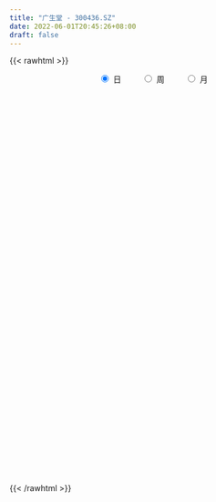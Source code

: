 ```yaml
---
title: "广生堂 - 300436.SZ"
date: 2022-06-01T20:45:26+08:00
draft: false
---
```

{{< rawhtml >}}
    <div style="text-align: center">
        <label style="padding: 1rem;"><input style="margin-right: .5rem" type="radio" name="period" value="D" checked onclick="period_change(this)">日</label>
        <label style="padding: 1rem;"><input style="margin-right: .5rem" type="radio" name="period" value="W" onclick="period_change(this)">周</label>
        <label style="padding: 1rem;"><input style="margin-right: .5rem" type="radio" name="period" value="M" onclick="period_change(this)">月</label>
    </div>
    <div id="chart" style="height: 700px;"></div> 
    <script type="text/javascript">
        const D_v = [5761.3,10868.0,7901.44,16829.0,9283.0,9169.3,7955.0,26933.82,17202.49,8312.3,8085.0,11939.3,12721.83,6573.51,14769.71,8892.0,8371.0,6576.0,5854.0,7763.43,11599.91,17800.91,13446.01,10648.0,12889.81,29758.0,20623.0,35983.43,32240.16,19082.79,12041.0,20845.0,11178.0,11166.0,11440.0,12761.16,9015.01,18814.0,22226.0,10131.0,13386.0,9803.0,13692.0,10928.0,16883.0,9282.0,7279.0,11367.0,10281.0,10512.0,10972.53,16532.66,11477.0,11592.0,16031.52,6412.0,9345.82,14463.0,7858.82,5888.0,8521.0,6879.0,3948.23,5882.0,6148.0,5339.65,5294.0,7306.0,7032.67,6356.0,5504.0,8752.0,15853.0,11487.0,12985.02,8020.0,6002.79,10751.58,7239.0,5723.0,6536.0,5411.0,5208.0,5466.0,6561.66,4585.0,4073.0,3561.0,4884.01,2834.0,6913.01,2886.0,7352.0,4190.0,3667.0,3514.81,4284.02,3385.0,9055.23,3500.0,4264.0,7492.0,3808.0,4662.0,3636.0,3566.0,3607.01,6674.0,3023.0,4678.0,3284.19,3894.19,3395.0,3199.0,3602.0,7322.01,6334.0,3937.0,6935.0,6063.89,3790.58,4361.0,3568.54,19716.24,15375.71,7722.0,7821.58,6750.0,6461.0,6409.0,4025.0,5776.0,3755.0,6323.0,6176.0,4945.02,3847.0,2835.0,3096.0,3939.0,6768.0,4631.0,3551.42,5458.0,3280.7,19259.7,15619.54,47276.99,168586.9,211617.64,152802.88,150687.53,146539.21,113022.72,102812.0,74300.72,55272.39,87987.68,105166.82,98626.77,138266.88,228901.7,250155.91,210044.66,179784.93,171269.11,136874.59,81093.92,79516.48,59842.64,80484.65,71215.19,76403.85,43287.0,47646.0,52299.64,52950.85,62125.36,80407.74,52975.0,64376.25,73013.25,103433.02,93442.0,64359.0,120549.25,112092.0,65245.49,58229.26,90398.62,124436.23,106964.27,94053.28,85710.25,54340.86,169334.28,261294.81,201168.23,321414.55,250211.97,261936.26,192731.0,274597.29,284511.08,252539.97,165879.71,142222.01,94185.0,94439.0,94478.36,128783.0,79637.0,73092.57,71324.23,57074.77,50961.45,43160.45,49513.0,69953.14,108110.0,58237.0,58423.14,49661.66,49661.0,87581.55,96056.0,103638.78,83507.0,93421.78,117084.78,105361.0,80714.24,76831.02,70168.0,120380.01,125808.26,91068.78,65013.07,65606.0,42333.0,34428.0,37979.0,28329.2,57706.0,26154.0,29398.55,24526.0,21921.0,43419.38,27730.58]
const D_histogram = [0.0,-0.0516923077,-0.0544610125,0.0139090451,0.054328651,0.0277616955,0.0179741677,0.108520501,0.0935870068,0.0775661753,0.0519542218,0.0681418401,0.0074164674,-0.0115580345,0.0138878877,0.0185850293,-0.0231965389,-0.0580435718,-0.0699925475,-0.0668035525,-0.0273378653,0.0456223343,0.0928897341,0.1181729516,0.1459511275,0.2130712165,0.2682988674,0.422970495,0.4528482208,0.3993564676,0.3318803205,0.2003457409,0.0784952197,0.0046610696,-0.0275593449,-0.0689594606,-0.1131476234,-0.0843950172,-0.1612109659,-0.176632897,-0.1325797463,-0.1145208868,-0.0560045068,-0.0446312702,-0.1111641706,-0.1474811547,-0.1804883982,-0.2220430292,-0.1928802404,-0.1849381319,-0.143704667,-0.0617408136,-0.0158398001,-0.0140576799,-0.0853003501,-0.1179742124,-0.1646973165,-0.2269741819,-0.2607563288,-0.2500625936,-0.2638133614,-0.2762471089,-0.2444542949,-0.2039195457,-0.1857308879,-0.1488933031,-0.1134458409,-0.0498368505,-0.0426352667,-0.0442656783,-0.0435873346,-0.0796887216,-0.1744212318,-0.283308249,-0.3200466161,-0.2929538542,-0.2674488284,-0.1843159831,-0.1289896086,-0.1000798643,-0.0953967127,-0.0714648518,-0.0665542396,-0.0411245009,0.0061377172,0.0518290249,0.0870024307,0.096310506,0.0650867017,0.0635535958,0.0122806607,0.0090727827,0.0776201163,0.1158961665,0.1252699984,0.1521276409,0.151813077,0.1379670377,0.0477662088,-0.006538812,-0.0431414933,-0.1087512479,-0.1333334689,-0.0872118806,-0.0717456475,-0.0882661959,-0.0976029861,-0.0213149726,0.0344910163,0.0393554997,0.0738492648,0.1185557858,0.1332263002,0.1362944215,0.1456587951,0.1830355447,0.2119808474,0.2387463876,0.2807055725,0.2808470602,0.2745521538,0.2281893779,0.2096772923,0.3010114529,0.3714818427,0.3975309498,0.3724062377,0.3303531196,0.2606340345,0.2340711066,0.1901060578,0.1192361813,0.0681314178,-0.0337934386,-0.1442823074,-0.1761605257,-0.166905323,-0.1555857867,-0.1412966134,-0.1006842588,-0.0435580012,-0.0383269517,-0.060066089,-0.050846218,-0.039181865,0.0679426231,0.1321263279,0.5760774015,1.315798445,1.9859750082,2.0062033823,1.9925007978,1.8681922762,1.3858080189,0.6972886109,0.2861287273,-0.1070609733,-0.3270946069,-0.4422717468,-0.6308235152,-0.6702482378,-0.3841414403,0.3586373872,0.1602475715,0.1918323229,0.02340505,-0.4351940393,-0.8311020207,-1.0706178876,-1.2373193628,-1.2134444027,-1.2472951634,-1.2903737543,-1.2785155293,-1.1724957071,-1.1405306336,-1.157248687,-1.0056843382,-0.7676986447,-0.5839126152,-0.4168743318,-0.226019835,0.0857824112,0.1530795794,0.2413002556,0.354053328,0.5188611811,0.5233171774,0.4532829955,0.5051239229,0.6224649979,0.6258715564,0.6436913014,0.3184229115,0.1511796225,0.5157934701,0.9184216783,1.0702352508,1.4775565791,1.419142718,1.2466939829,1.1353279522,1.2633324844,1.4877460607,1.3202809561,1.0246444082,0.4391112204,0.0142767817,-0.2320754432,-0.4079985276,-0.7389478385,-1.0095471331,-1.19966874,-1.4108870313,-1.5827496084,-1.6560631023,-1.6804118752,-1.7302290654,-1.5597107349,-1.2437107923,-1.012991407,-0.9527237773,-0.9288041008,-0.9587124257,-0.7467429077,-0.6701856958,-0.4346518782,-0.3367455465,-0.1431187787,0.1804517452,0.3964255949,0.4338173146,0.5299123672,0.5282827886,0.6123396461,0.773657182,0.7287587088,0.5412608138,0.2436235451,-0.0173784966,-0.1644771471,-0.277407869,-0.3145072636,-0.5011647019,-0.5511023138,-0.6014556076,-0.5670105678,-0.5399175134,-0.386157835,-0.2654853206]
const D_fast = [0.0,-0.0646153846,-0.0809993425,-0.0091520236,0.044849745,0.0252232134,0.0199292275,0.1376056861,0.1460689436,0.1494396559,0.1368162578,0.1700393361,0.1111680803,0.0893040698,0.1182219639,0.1275653629,0.0799846599,0.0306267341,0.0011796215,-0.0123322716,0.0202989492,0.1046647325,0.1751545657,0.2299810212,0.2942469789,0.414634872,0.5369372398,0.7973514911,0.9404412721,0.9867886359,1.0022825689,0.9208344245,0.8186077082,0.7459388256,0.7068285748,0.648188594,0.5757135253,0.5833673772,0.4662486871,0.4066685317,0.4175767458,0.4070053837,0.4515206369,0.4517360559,0.357412113,0.2842248401,0.2060954971,0.1090301087,0.0899728374,0.051680413,0.0569877111,0.1235163611,0.1654574246,0.1637251248,0.0711573671,0.0089899517,-0.0789074815,-0.1979278924,-0.2968991215,-0.3487210347,-0.4284251429,-0.5099206676,-0.5392414272,-0.5496865645,-0.5779306286,-0.5783163697,-0.5712303677,-0.5200805899,-0.5235378228,-0.536234654,-0.546453144,-0.6024767114,-0.7408145296,-0.920528609,-1.0372786301,-1.0834243318,-1.1247815131,-1.0877276635,-1.0646486912,-1.060758913,-1.0799249396,-1.0738592916,-1.0855872393,-1.0704386258,-1.0216419784,-0.9629934145,-0.906069401,-0.8726836993,-0.8876358281,-0.873280535,-0.921483305,-0.9224229874,-0.8344706247,-0.7672205329,-0.7265292013,-0.6616396486,-0.6240009433,-0.6033552232,-0.6816144998,-0.7375542236,-0.7849422782,-0.8777398449,-0.9356554331,-0.9113368149,-0.9138069936,-0.952394091,-0.9861316278,-0.9151723575,-0.8507436145,-0.8360402562,-0.7830841748,-0.7087387074,-0.660761618,-0.6236198913,-0.577840819,-0.4947051831,-0.4127646687,-0.3263125315,-0.2141769535,-0.1438237007,-0.0814805687,-0.0707960001,-0.0368887626,0.1296982612,0.2930391117,0.4184709562,0.4864478036,0.5269829654,0.5224223889,0.5543772376,0.5579387033,0.5168778721,0.482805963,0.372432747,0.2258733014,0.1499549517,0.1174838236,0.0899069132,0.0688719332,0.0843132231,0.1305499804,0.126199292,0.0894436324,0.0859519489,0.0878208357,0.2119309796,0.3091462664,0.8971166903,1.965787345,3.1324576604,3.6542368799,4.1386594949,4.4813990424,4.3454667898,3.8312695346,3.4916418328,3.0716868888,2.7698796035,2.5441345269,2.1978768797,1.9908900977,2.1809615352,3.0133997094,2.8550717866,2.9346146187,2.7720386083,2.2046410092,1.6009575226,1.0937871838,0.6177558679,0.3382697273,-0.0074048242,-0.3730768537,-0.680847511,-0.8679516156,-1.1211192005,-1.4271494257,-1.5270061614,-1.4809451291,-1.4431372533,-1.3803175529,-1.2459680149,-0.9127201659,-0.8071531028,-0.6586073628,-0.4573409583,-0.16281781,-0.0275325193,0.0157540477,0.1938759557,0.4668332802,0.6267077278,0.8054502982,0.5597876362,0.4303392527,0.923901468,1.5561350956,1.9755074809,2.7522179539,3.0485897723,3.1878145329,3.3602804903,3.8041181436,4.400468235,4.5630733695,4.5235979236,4.047842541,3.6265772977,3.322206212,3.0442834957,2.5285972251,2.0056111473,1.5155723553,0.9516323063,0.3840823271,-0.1032469425,-0.5476986842,-1.0300731407,-1.2494824939,-1.2444102494,-1.2669387159,-1.4448520305,-1.6531333792,-1.9227198105,-1.8974360195,-1.9884252314,-1.8615543835,-1.8478344384,-1.6899873653,-1.321303905,-1.0062236566,-0.8603776083,-0.6318044638,-0.5013633454,-0.2642215762,0.0905102551,0.2278014591,0.1756187676,-0.0611126149,-0.3264592807,-0.514677218,-0.6969599072,-0.8126861177,-1.1246347314,-1.3123479218,-1.5130651175,-1.6203727196,-1.7282590436,-1.6710388239,-1.6167376396]
const D_slow = [0.0,-0.0129230769,-0.02653833,-0.0230610688,-0.009478906,-0.0025384821,0.0019550598,0.0290851851,0.0524819368,0.0718734806,0.084862036,0.1018974961,0.1037516129,0.1008621043,0.1043340762,0.1089803335,0.1031811988,0.0886703059,0.071172169,0.0544712809,0.0476368145,0.0590423981,0.0822648316,0.1118080695,0.1482958514,0.2015636555,0.2686383724,0.3743809961,0.4875930513,0.5874321682,0.6704022484,0.7204886836,0.7401124885,0.7412777559,0.7343879197,0.7171480546,0.6888611487,0.6677623944,0.6274596529,0.5833014287,0.5501564921,0.5215262704,0.5075251437,0.4963673262,0.4685762835,0.4317059948,0.3865838953,0.331073138,0.2828530779,0.2366185449,0.2006923781,0.1852571747,0.1812972247,0.1777828047,0.1564577172,0.1269641641,0.085789835,0.0290462895,-0.0361427927,-0.0986584411,-0.1646117814,-0.2336735587,-0.2947871324,-0.3457670188,-0.3921997408,-0.4294230666,-0.4577845268,-0.4702437394,-0.4809025561,-0.4919689757,-0.5028658093,-0.5227879898,-0.5663932977,-0.63722036,-0.717232014,-0.7904704776,-0.8573326847,-0.9034116804,-0.9356590826,-0.9606790487,-0.9845282269,-1.0023944398,-1.0190329997,-1.0293141249,-1.0277796956,-1.0148224394,-0.9930718317,-0.9689942052,-0.9527225298,-0.9368341309,-0.9337639657,-0.93149577,-0.9120907409,-0.8831166993,-0.8517991997,-0.8137672895,-0.7758140203,-0.7413222608,-0.7293807086,-0.7310154116,-0.741800785,-0.7689885969,-0.8023219642,-0.8241249343,-0.8420613462,-0.8641278951,-0.8885286417,-0.8938573848,-0.8852346308,-0.8753957559,-0.8569334397,-0.8272944932,-0.7939879182,-0.7599143128,-0.723499614,-0.6777407278,-0.624745516,-0.5650589191,-0.494882526,-0.4246707609,-0.3560327225,-0.298985378,-0.2465660549,-0.1713131917,-0.078442731,0.0209400064,0.1140415659,0.1966298458,0.2617883544,0.320306131,0.3678326455,0.3976416908,0.4146745453,0.4062261856,0.3701556088,0.3261154773,0.2843891466,0.2454926999,0.2101685466,0.1849974819,0.1741079816,0.1645262437,0.1495097214,0.1367981669,0.1270027007,0.1439883565,0.1770199384,0.3210392888,0.6499889001,1.1464826521,1.6480334977,2.1461586971,2.6132067662,2.9596587709,3.1339809236,3.2055131055,3.1787478621,3.0969742104,2.9864062737,2.8287003949,2.6611383355,2.5651029754,2.6547623222,2.6948242151,2.7427822958,2.7486335583,2.6398350485,2.4320595433,2.1644050714,1.8550752307,1.55171413,1.2398903392,0.9172969006,0.5976680183,0.3045440915,0.0194114331,-0.2699007387,-0.5213218232,-0.7132464844,-0.8592246382,-0.9634432211,-1.0199481799,-0.9985025771,-0.9602326822,-0.8999076183,-0.8113942863,-0.6816789911,-0.5508496967,-0.4375289478,-0.3112479671,-0.1556317177,0.0008361714,0.1617589968,0.2413647247,0.2791596303,0.4081079978,0.6377134174,0.9052722301,1.2746613748,1.6294470543,1.9411205501,2.2249525381,2.5407856592,2.9127221744,3.2427924134,3.4989535154,3.6087313205,3.612300516,3.5542816552,3.4522820233,3.2675450636,3.0151582804,2.7152410954,2.3625193375,1.9668319355,1.5528161599,1.1327131911,0.7001559247,0.310228241,-0.0006994571,-0.2539473088,-0.4921282532,-0.7243292784,-0.9640073848,-1.1506931117,-1.3182395357,-1.4269025052,-1.5110888919,-1.5468685865,-1.5017556502,-1.4026492515,-1.2941949229,-1.1617168311,-1.0296461339,-0.8765612224,-0.6831469269,-0.5009572497,-0.3656420462,-0.30473616,-0.3090807841,-0.3502000709,-0.4195520381,-0.498178854,-0.6234700295,-0.761245608,-0.9116095099,-1.0533621518,-1.1883415302,-1.2848809889,-1.3512523191]
const D_data = [['2021-05-21', 34.14, 34.0, 33.85, 34.28],['2021-05-24', 33.64, 33.19, 32.79, 33.95],['2021-05-25', 33.19, 33.61, 32.97, 33.68],['2021-05-26', 33.62, 34.66, 33.27, 34.93],['2021-05-27', 34.46, 34.63, 34.32, 34.86],['2021-05-28', 34.59, 33.86, 33.78, 34.74],['2021-05-31', 33.67, 33.99, 33.53, 34.27],['2021-06-01', 34.3, 35.52, 34.2, 36.71],['2021-06-02', 35.14, 34.49, 34.27, 35.3],['2021-06-03', 34.8, 34.47, 34.33, 34.98],['2021-06-04', 34.3, 34.3, 34.17, 34.88],['2021-06-07', 34.17, 34.86, 33.25, 34.88],['2021-06-08', 34.6, 33.82, 33.72, 34.85],['2021-06-09', 33.9, 34.14, 33.56, 34.3],['2021-06-10', 34.18, 34.73, 33.8, 35.12],['2021-06-11', 34.5, 34.58, 34.42, 34.99],['2021-06-15', 34.33, 33.91, 33.91, 34.5],['2021-06-16', 33.8, 33.77, 33.74, 34.3],['2021-06-17', 33.82, 33.89, 33.72, 34.19],['2021-06-18', 33.8, 34.01, 33.76, 34.2],['2021-06-21', 33.98, 34.55, 33.82, 34.76],['2021-06-22', 34.89, 35.29, 34.21, 35.5],['2021-06-23', 35.44, 35.36, 34.88, 35.53],['2021-06-24', 35.36, 35.38, 34.98, 35.61],['2021-06-25', 35.6, 35.68, 35.24, 35.77],['2021-06-28', 36.71, 36.6, 36.16, 37.31],['2021-06-29', 36.25, 37.01, 36.25, 37.53],['2021-06-30', 36.9, 39.15, 36.7, 40.0],['2021-07-01', 38.99, 38.5, 38.5, 39.75],['2021-07-02', 38.55, 37.81, 37.6, 38.74],['2021-07-05', 37.9, 37.69, 37.36, 37.98],['2021-07-06', 37.58, 36.66, 36.12, 37.75],['2021-07-07', 36.43, 36.31, 36.2, 36.89],['2021-07-08', 36.38, 36.52, 36.15, 36.79],['2021-07-09', 36.45, 36.85, 36.27, 37.14],['2021-07-12', 36.67, 36.6, 36.39, 36.98],['2021-07-13', 36.48, 36.36, 36.24, 36.84],['2021-07-14', 36.3, 37.25, 36.2, 37.77],['2021-07-15', 36.63, 35.79, 35.78, 36.96],['2021-07-16', 36.18, 36.26, 36.04, 36.52],['2021-07-19', 36.0, 37.04, 35.8, 37.22],['2021-07-20', 37.04, 36.86, 36.83, 37.49],['2021-07-21', 37.05, 37.58, 36.79, 38.15],['2021-07-22', 37.49, 37.21, 37.05, 37.76],['2021-07-23', 37.21, 36.09, 36.0, 37.25],['2021-07-26', 36.2, 36.15, 35.9, 36.63],['2021-07-27', 36.18, 35.93, 35.9, 36.53],['2021-07-28', 35.8, 35.51, 35.2, 35.96],['2021-07-29', 35.8, 36.24, 35.55, 36.36],['2021-07-30', 36.2, 35.96, 35.62, 36.25],['2021-08-02', 35.83, 36.41, 35.53, 36.72],['2021-08-03', 36.4, 37.2, 36.11, 37.33],['2021-08-04', 37.09, 37.09, 36.71, 37.2],['2021-08-05', 37.09, 36.68, 36.56, 37.42],['2021-08-06', 36.45, 35.56, 35.26, 36.59],['2021-08-09', 35.23, 35.7, 35.1, 35.7],['2021-08-10', 35.66, 35.21, 35.05, 35.81],['2021-08-11', 35.23, 34.57, 34.18, 35.35],['2021-08-12', 34.5, 34.47, 34.21, 35.13],['2021-08-13', 34.5, 34.75, 34.37, 35.34],['2021-08-16', 34.81, 34.21, 34.01, 34.81],['2021-08-17', 34.26, 33.91, 33.9, 34.4],['2021-08-18', 33.66, 34.27, 33.61, 34.3],['2021-08-19', 34.27, 34.35, 34.08, 34.7],['2021-08-20', 34.18, 34.02, 33.57, 34.44],['2021-08-23', 34.03, 34.21, 33.78, 34.3],['2021-08-24', 34.11, 34.22, 34.0, 34.45],['2021-08-25', 34.35, 34.71, 34.02, 34.92],['2021-08-26', 34.54, 34.09, 34.08, 35.0],['2021-08-27', 34.08, 33.89, 33.78, 34.21],['2021-08-30', 33.9, 33.81, 33.74, 34.12],['2021-08-31', 33.74, 33.13, 33.03, 33.85],['2021-09-01', 33.14, 31.86, 31.83, 33.3],['2021-09-02', 32.07, 30.86, 30.86, 32.07],['2021-09-03', 30.9, 31.03, 30.58, 31.28],['2021-09-06', 31.06, 31.45, 30.6, 31.56],['2021-09-07', 31.44, 31.23, 31.19, 31.63],['2021-09-08', 31.09, 31.94, 31.04, 32.04],['2021-09-09', 31.95, 31.71, 31.46, 31.96],['2021-09-10', 31.55, 31.38, 31.38, 31.71],['2021-09-13', 31.35, 30.95, 30.72, 31.4],['2021-09-14', 30.88, 31.06, 30.87, 31.42],['2021-09-15', 31.0, 30.7, 30.67, 31.1],['2021-09-16', 30.71, 30.85, 30.68, 31.27],['2021-09-17', 30.95, 31.16, 30.31, 31.2],['2021-09-22', 30.9, 31.27, 30.68, 31.66],['2021-09-23', 31.37, 31.27, 31.14, 31.65],['2021-09-24', 31.25, 31.0, 31.0, 31.28],['2021-09-27', 31.0, 30.36, 30.3, 31.24],['2021-09-28', 30.26, 30.56, 30.22, 30.8],['2021-09-29', 30.55, 29.69, 29.68, 30.55],['2021-09-30', 29.69, 30.02, 29.69, 30.1],['2021-10-08', 30.04, 31.0, 29.67, 31.3],['2021-10-11', 30.99, 30.86, 30.7, 31.38],['2021-10-12', 30.9, 30.6, 30.2, 31.2],['2021-10-13', 30.8, 30.91, 30.61, 30.97],['2021-10-14', 30.99, 30.65, 30.65, 31.2],['2021-10-15', 30.79, 30.45, 30.45, 30.96],['2021-10-18', 30.36, 29.18, 29.03, 30.4],['2021-10-19', 29.16, 29.15, 29.12, 29.3],['2021-10-20', 29.2, 29.0, 29.0, 29.45],['2021-10-21', 29.01, 28.19, 28.19, 29.15],['2021-10-22', 28.2, 28.25, 28.19, 28.4],['2021-10-25', 28.39, 28.99, 28.39, 29.2],['2021-10-26', 28.9, 28.59, 28.53, 29.11],['2021-10-27', 28.59, 28.0, 27.9, 28.83],['2021-10-28', 27.87, 27.82, 27.68, 28.27],['2021-10-29', 27.94, 28.9, 27.8, 29.51],['2021-11-01', 28.99, 28.88, 28.68, 29.29],['2021-11-02', 28.76, 28.31, 28.14, 29.1],['2021-11-03', 28.21, 28.71, 28.18, 28.96],['2021-11-04', 28.71, 29.01, 28.71, 29.2],['2021-11-05', 29.0, 28.78, 28.78, 29.09],['2021-11-08', 28.77, 28.68, 28.56, 28.95],['2021-11-09', 28.5, 28.8, 28.5, 29.07],['2021-11-10', 28.98, 29.31, 28.81, 29.31],['2021-11-11', 29.31, 29.45, 29.22, 29.8],['2021-11-12', 29.45, 29.67, 29.25, 29.79],['2021-11-15', 29.51, 30.18, 29.25, 30.38],['2021-11-16', 30.18, 29.93, 29.93, 30.48],['2021-11-17', 29.93, 30.0, 29.79, 30.36],['2021-11-18', 29.99, 29.51, 29.5, 30.18],['2021-11-19', 29.8, 29.82, 29.61, 30.15],['2021-11-22', 30.03, 31.57, 29.8, 32.09],['2021-11-23', 31.66, 32.0, 31.36, 32.19],['2021-11-24', 32.1, 32.01, 31.85, 32.3],['2021-11-25', 32.3, 31.69, 31.53, 32.3],['2021-11-26', 31.8, 31.6, 31.3, 31.85],['2021-11-29', 31.58, 31.22, 31.12, 31.9],['2021-11-30', 31.33, 31.74, 31.1, 31.77],['2021-12-01', 31.73, 31.55, 31.42, 31.76],['2021-12-02', 31.58, 31.08, 31.0, 31.7],['2021-12-03', 30.9, 31.13, 30.9, 31.42],['2021-12-06', 31.0, 30.15, 30.01, 31.31],['2021-12-07', 29.81, 29.45, 29.35, 30.47],['2021-12-08', 29.59, 29.97, 29.22, 30.11],['2021-12-09', 29.98, 30.33, 29.76, 30.47],['2021-12-10', 30.44, 30.32, 30.15, 30.44],['2021-12-13', 30.36, 30.34, 30.17, 30.7],['2021-12-14', 30.26, 30.75, 30.01, 30.79],['2021-12-15', 30.76, 31.19, 30.56, 31.63],['2021-12-16', 31.16, 30.7, 30.65, 31.36],['2021-12-17', 30.6, 30.3, 30.2, 30.7],['2021-12-20', 30.08, 30.63, 30.08, 31.2],['2021-12-21', 30.64, 30.7, 30.43, 30.97],['2021-12-22', 30.7, 32.25, 30.6, 33.65],['2021-12-23', 32.18, 32.28, 31.5, 32.5],['2021-12-24', 32.0, 38.74, 31.98, 38.74],['2021-12-27', 42.19, 46.49, 41.03, 46.49],['2021-12-28', 47.01, 50.9, 45.0, 55.0],['2021-12-29', 48.82, 46.43, 46.02, 51.77],['2021-12-30', 46.0, 47.9, 45.7, 49.49],['2021-12-31', 45.5, 48.03, 43.31, 49.89],['2022-01-04', 48.5, 43.6, 43.44, 48.5],['2022-01-05', 43.0, 39.11, 38.9, 43.78],['2022-01-06', 38.54, 40.45, 38.04, 41.0],['2022-01-07', 39.73, 39.02, 38.72, 40.2],['2022-01-10', 38.41, 39.8, 38.41, 40.4],['2022-01-11', 39.23, 40.33, 39.06, 41.48],['2022-01-12', 40.3, 38.57, 36.85, 40.3],['2022-01-13', 38.05, 39.69, 36.31, 41.51],['2022-01-14', 38.51, 44.39, 38.13, 46.9],['2022-01-17', 44.44, 53.27, 43.01, 53.27],['2022-01-18', 51.59, 43.54, 43.5, 51.6],['2022-01-19', 42.23, 46.5, 41.79, 49.71],['2022-01-20', 46.5, 44.1, 43.88, 49.84],['2022-01-21', 41.95, 38.98, 38.6, 42.27],['2022-01-24', 37.5, 37.3, 37.08, 39.3],['2022-01-25', 37.5, 37.1, 36.86, 38.55],['2022-01-26', 37.68, 36.27, 35.34, 37.99],['2022-01-27', 36.65, 37.53, 35.76, 38.6],['2022-01-28', 36.82, 35.99, 35.7, 37.88],['2022-02-07', 34.96, 34.8, 32.0, 34.96],['2022-02-08', 34.35, 34.48, 33.81, 35.24],['2022-02-09', 34.48, 35.06, 33.81, 35.33],['2022-02-10', 34.91, 33.6, 33.47, 35.68],['2022-02-11', 33.65, 32.09, 31.83, 33.99],['2022-02-14', 33.23, 33.64, 32.7, 34.57],['2022-02-15', 34.23, 34.98, 32.89, 36.33],['2022-02-16', 34.5, 34.79, 34.21, 35.61],['2022-02-17', 34.59, 35.0, 34.51, 36.44],['2022-02-18', 34.71, 35.87, 34.62, 36.7],['2022-02-21', 36.12, 38.55, 35.33, 39.09],['2022-02-22', 37.51, 36.47, 35.5, 37.97],['2022-02-23', 36.0, 37.18, 35.91, 38.0],['2022-02-24', 36.91, 38.15, 36.38, 40.0],['2022-02-25', 38.25, 39.8, 37.11, 40.58],['2022-02-28', 39.1, 38.58, 37.57, 40.0],['2022-03-01', 38.58, 37.79, 37.39, 39.34],['2022-03-02', 37.79, 39.6, 37.45, 40.0],['2022-03-03', 39.3, 41.3, 38.9, 44.11],['2022-03-04', 40.47, 40.69, 40.41, 44.0],['2022-03-07', 40.5, 41.45, 40.11, 42.8],['2022-03-08', 40.7, 36.73, 36.72, 40.9],['2022-03-09', 36.76, 37.6, 35.96, 37.79],['2022-03-10', 38.5, 45.12, 37.7, 45.12],['2022-03-11', 48.6, 48.33, 46.3, 52.0],['2022-03-14', 47.93, 47.6, 45.21, 50.54],['2022-03-15', 47.0, 53.5, 46.31, 57.12],['2022-03-16', 51.94, 49.98, 44.88, 52.89],['2022-03-17', 48.7, 49.25, 47.1, 56.04],['2022-03-18', 47.6, 50.5, 47.0, 52.5],['2022-03-21', 50.49, 54.85, 49.64, 59.18],['2022-03-22', 53.0, 58.51, 49.5, 61.16],['2022-03-23', 56.83, 55.32, 54.3, 65.2],['2022-03-24', 53.0, 53.88, 51.65, 56.9],['2022-03-25', 52.8, 48.95, 48.89, 53.36],['2022-03-28', 49.2, 48.92, 48.12, 50.18],['2022-03-29', 48.22, 49.76, 47.94, 51.15],['2022-03-30', 48.7, 49.74, 47.32, 50.98],['2022-03-31', 50.29, 46.44, 46.2, 51.38],['2022-04-01', 44.8, 45.31, 44.1, 46.37],['2022-04-06', 46.22, 44.59, 43.88, 46.8],['2022-04-07', 44.1, 42.55, 42.31, 44.98],['2022-04-08', 42.55, 41.11, 40.7, 42.75],['2022-04-11', 41.1, 40.63, 40.3, 41.95],['2022-04-12', 41.0, 39.83, 39.12, 41.26],['2022-04-13', 39.83, 38.07, 38.0, 39.9],['2022-04-14', 39.04, 39.91, 38.08, 40.5],['2022-04-15', 39.5, 41.95, 39.37, 43.55],['2022-04-18', 41.2, 41.44, 40.16, 42.48],['2022-04-19', 41.3, 39.25, 38.95, 42.26],['2022-04-20', 39.0, 38.18, 37.59, 39.75],['2022-04-21', 37.31, 36.61, 36.17, 38.27],['2022-04-22', 36.82, 39.3, 36.7, 39.75],['2022-04-25', 39.0, 37.64, 37.31, 41.39],['2022-04-26', 36.51, 39.84, 33.17, 40.9],['2022-04-27', 38.5, 38.5, 36.3, 39.4],['2022-04-28', 38.31, 40.08, 37.6, 41.38],['2022-04-29', 39.49, 42.91, 39.33, 45.43],['2022-05-05', 41.8, 43.05, 41.11, 44.6],['2022-05-06', 41.8, 41.64, 41.05, 43.78],['2022-05-09', 43.0, 42.95, 41.75, 43.6],['2022-05-10', 42.15, 42.25, 41.6, 43.48],['2022-05-11', 42.9, 43.87, 42.45, 45.49],['2022-05-12', 43.1, 45.95, 42.59, 46.33],['2022-05-13', 45.83, 44.2, 43.99, 46.2],['2022-05-16', 44.0, 42.23, 41.67, 44.5],['2022-05-17', 42.15, 39.8, 38.5, 42.15],['2022-05-18', 39.71, 38.79, 38.55, 40.58],['2022-05-19', 38.0, 38.99, 37.81, 39.21],['2022-05-20', 39.0, 38.48, 38.25, 39.74],['2022-05-23', 38.52, 38.72, 38.18, 39.19],['2022-05-24', 38.62, 35.83, 35.81, 38.79],['2022-05-25', 35.46, 36.38, 35.46, 36.52],['2022-05-26', 36.59, 35.52, 35.2, 36.6],['2022-05-27', 35.58, 35.93, 35.24, 35.99],['2022-05-30', 35.89, 35.4, 34.95, 35.93],['2022-05-31', 35.68, 36.93, 35.05, 37.86],['2022-06-01', 36.6, 36.81, 36.47, 37.24]]
const W_v = [56180.0,43645.93,39219.12,105186.52,52383.46,22746.14,49113.09,34002.73,35819.62,48823.85,201381.06,180485.44,96568.65,128472.17,69310.17,65145.68,57867.45,51433.54,21595.4,39081.14,30170.43,35562.1,40379.01,46775.62,30331.72,32749.66,41362.34,35025.12,27184.21,8344.28,5634.08,28527.99,112026.93,52388.24,67787.74,213092.09,358049.97,249404.92,120479.68,98734.22,55494.04,112114.87,74452.99,61219.23,240480.05,131395.56,66489.61,49547.93,38943.73,40721.0,56008.54,44629.23,117601.24,109115.57,56569.22,37217.09,28107.08,31112.0,20354.57,11796.0,35666.4,30680.27,47971.54,47767.59,86321.28,53877.77,52538.5,48351.2,48696.82,22095.15,61106.45,19929.65,18926.21,19843.44,12092.72,23205.5,20614.89,23934.1,27598.22,97048.51,70591.8,84594.24,108891.48,80205.59,57135.41,59249.04,78780.77,65152.13,62917.17,146600.62,29690.11,49788.32,28567.94,24518.79,20994.77,14684.71,17875.18,21957.47,153438.31,172603.67,338980.19,387576.57,279173.85,213887.83,180539.79,255425.72,223452.87,241314.94,277481.34,177012.23,118660.57,248896.76,36444.73,147511.74,203989.56,106106.58,98415.96,152160.45,75965.45,84646.59,66842.05,51867.2,97971.82,74653.29,50234.06,63174.47,75547.27,72960.39,112889.88,248137.33,292355.11,151298.24,188264.18,136908.66,121868.9,58211.84,49812.22,51577.96,42755.47,65355.7,84985.89,55811.67,24078.23,50207.54,80194.42,65246.98,74823.0,69524.34,118807.38,50382.35,55345.59,119918.3,131053.67,82966.35,75344.01,201040.13,98264.6,48018.71,110972.66,127785.12,112442.33,64440.11,45155.78,22990.43,11084.0,46540.0,68479.25,58937.83,36927.62,109380.46,50700.8,71367.83,115370.33,322681.44,222883.59,193654.06,139337.63,141185.45,115583.22,85682.84,120412.61,71555.04,33742.83,33518.18,101173.1,84109.81,136433.24,79913.1,102522.48,139147.31,55236.72,55869.09,65931.58,78866.23,23473.0,49226.84,36225.3,54050.74,68488.61,54896.35,28564.43,66384.64,137687.38,66670.0,72947.17,64692.0,48721.0,66605.71,43967.64,31378.23,31328.32,54581.02,37736.37,29182.66,12219.0,17517.02,7352.0,19040.83,28119.23,22145.01,18274.38,24394.01,24719.01,57385.53,26426.0,24126.02,21985.42,90894.93,830234.16,345407.83,658949.8500000001,948129.2,372152.8799999999,272587.34,332897.6,493875.27,445273.87,664733.48,1227462.01,1119750.0600000001,491522.36,201491.57,321698.04,303564.35,493708.3400000001,186075.24,484256.0700000001,245359.07,166113.75,93070.96]
const W_histogram = [0.0,-0.2098707692,-0.3324735341,-0.3404163825,-0.2886510169,-0.2301332718,-0.0948831519,-0.0131752919,-0.0093446442,-0.0233432699,0.1875785864,0.5051004457,0.4741525559,0.5433228836,0.4363424862,0.3246868917,0.0625814113,-0.3005772291,-0.484123774,-0.767595514,-0.9107476716,-1.0689381595,-1.1075394088,-0.9572403531,-0.8411540702,-0.7920210476,-0.6387088457,-0.780919373,-0.8765334081,-0.8532494568,-0.7750762408,-0.5872413951,-0.2323310209,-0.0483508741,-0.096786921,0.5583402519,0.8734733968,0.9531779527,0.7943857686,0.7349313188,0.7148222774,0.6667940863,0.6501279193,0.5855022094,0.7289950518,0.6210537552,0.2659493994,-0.0473735102,-0.1941694725,-0.3401326436,-0.3163264628,-0.3736248836,-0.09116781,-0.2038619248,-0.1736745588,-0.2197680535,-0.2143910484,-0.2339824597,-0.2198000351,-0.2070275044,-0.1040771081,0.0547026466,0.190887385,0.2983159618,0.4822411366,0.5387225377,0.5034778247,0.4765350359,0.3077031946,0.1984860308,0.091702018,0.025655206,0.0096053209,-0.0700144857,-0.1143077018,-0.1089875524,-0.1306752672,-0.155092714,-0.2223454481,-0.0711834715,0.0202144103,0.1433445047,0.2636279252,0.354799136,0.4278789631,0.441417262,0.5607864021,0.5353742425,0.5456868645,0.5134272651,0.370127626,0.1932547747,0.0079994448,-0.1396315171,-0.2262668212,-0.3289643823,-0.3551858464,-0.2904461567,-0.1733400839,0.2427076545,0.7835580194,1.0744656056,1.116348453,1.185031398,0.955971409,1.0370495431,1.0550989301,0.993277912,1.1612557407,1.0725268734,0.8180860873,0.4699775504,0.3247587852,0.3920755415,0.1823026281,-0.0010251223,-0.2392133099,-0.3628238989,-0.5687713378,-0.8206152356,-1.0453104184,-1.1379960371,-1.0887958543,-1.0464884646,-1.0032285952,-0.8636264274,-0.7379116472,-0.6181514195,-0.6295224413,-0.3279362841,-0.0622368986,0.1505902106,0.1917808762,0.3027625657,0.1184899879,-0.1055208104,-0.3590478285,-0.607393744,-0.7347045529,-0.7350466837,-0.6228433966,-0.6755810605,-0.6704046826,-0.5919343801,-0.4945399825,-0.3777755678,-0.1749964552,-0.0772313169,0.0805903234,0.1361328753,0.1836973967,0.3433265569,0.4261989726,0.4428825126,0.5157517056,0.6730865656,0.6272448332,0.5003399717,0.6019162757,0.571969273,0.3692311649,0.1873162849,0.0307532309,-0.1407113634,-0.1628734542,-0.1173642287,-0.0296435752,-0.1069822694,-0.1615871706,-0.060866048,-0.0593838159,0.0363083252,0.2114773834,0.7490755847,0.8527915754,0.8124714014,0.6304417056,0.2923917769,-0.1206503056,-0.2786091382,-0.3475433417,-0.4832700169,-0.4956529797,-0.3632154706,-0.2431248959,0.0153716838,0.0087989949,0.1599660756,0.2268519661,0.1041479881,0.0232464709,-0.0208842996,-0.1429914862,-0.2727842744,-0.4357064576,-0.4739281665,-0.4870657549,-0.4807677571,-0.4245080499,-0.3491258245,-0.3191589218,-0.1755493834,0.061517146,0.1473964965,0.1572893038,0.1454815454,0.1229123996,0.0772704253,-0.0067818805,-0.1053820066,-0.169400858,-0.3822249858,-0.4714349166,-0.5137909045,-0.5195592844,-0.5532391762,-0.4763043422,-0.4306268238,-0.511252936,-0.4837715722,-0.4380081432,-0.3177307148,-0.2035553954,0.0052967173,0.1189402212,0.1449823387,0.1648379439,0.7192968363,1.632374652,1.5507790535,1.7641822716,1.4593227394,0.9967200508,0.3991516045,0.2375246722,0.366641469,0.4763809387,0.9979058129,1.3988335552,1.4625661228,1.1748979194,0.6436428415,0.3077355321,-0.1115478026,-0.1613572739,-0.2880390243,-0.2111838117,-0.5387133769,-0.8990040144,-1.039998028]
const W_fast = [0.0,-0.2623384615,-0.4680596099,-0.561106554,-0.5815039426,-0.5805195155,-0.4689901835,-0.3905761465,-0.3890816599,-0.4089161031,-0.1510996001,0.2926973706,0.3802876198,0.5852886683,0.5873938925,0.5569100209,0.3104498933,-0.1278530544,-0.4324305427,-0.9078011613,-1.2786402367,-1.7040652646,-2.019551366,-2.1085623986,-2.2027646333,-2.3516368726,-2.358001882,-2.6954422526,-3.0101896398,-3.2002180526,-3.3158138969,-3.2747893999,-2.977961781,-2.8060693527,-2.8787021299,-2.083989894,-1.5504883999,-1.2324893558,-1.1926850978,-1.0684067179,-0.9098101899,-0.7911398595,-0.6452740467,-0.5635242042,-0.2377825988,-0.1904604567,-0.4790774627,-0.8042437498,-0.9995820802,-1.2305784122,-1.2858538471,-1.4365584887,-1.1768933676,-1.3405529637,-1.3537842374,-1.4548197455,-1.5030405025,-1.5811275287,-1.6218951129,-1.6608794583,-1.583948339,-1.4114929226,-1.227586338,-1.0455787708,-0.7410933118,-0.5499312763,-0.4593065331,-0.367115563,-0.4590216056,-0.5186172618,-0.60247577,-0.6621087805,-0.6757573354,-0.7728807634,-0.8457509049,-0.8676776437,-0.9220341752,-0.9852248005,-1.1080638966,-0.974697788,-0.8782463035,-0.7192800829,-0.5330896812,-0.3532186864,-0.1731691185,-0.0492765041,0.2102892365,0.3187206375,0.4654549757,0.5615521925,0.5107844599,0.3822253024,0.1989698336,0.0164309924,-0.126771017,-0.3117096737,-0.4267275993,-0.4345994488,-0.3608283969,0.115896255,0.8526361248,1.4121601124,1.733130073,2.0980708675,2.1080037308,2.4483442507,2.7301683703,2.9166668301,3.374958594,3.554361445,3.5044421807,3.2738280315,3.2097989626,3.3751346042,3.2109373479,3.0273533169,2.7293618018,2.5150452381,2.1669049647,1.709907258,1.2238844706,0.8466998427,0.6237010619,0.4043863355,0.196839056,0.120534617,0.0617714854,0.0269938583,-0.1417577739,0.0778443122,0.327984473,0.578459135,0.6675950195,0.8542673505,0.6996172697,0.4492262688,0.1059372935,-0.294257058,-0.605244005,-0.7893478068,-0.8328553689,-1.0544882978,-1.2169130907,-1.2864263832,-1.3126669812,-1.2903464585,-1.1313164597,-1.0528591505,-0.8748899294,-0.7853141587,-0.691825288,-0.4463644887,-0.2569423298,-0.1295381616,0.0722689577,0.3978754591,0.508844935,0.5070250664,0.7590804393,0.8721257549,0.7616954381,0.6266096292,0.477734883,0.2710924478,0.2082119934,0.2243801618,0.3046899214,0.20060566,0.1056039661,0.1911085767,0.1777448548,0.2825140772,0.5105524813,1.2354195788,1.5523334634,1.7151311397,1.6907118703,1.4257598858,0.9825552269,0.7549441097,0.5991240709,0.3425798914,0.2062836837,0.2479173251,0.3072266758,0.5695661765,0.5651932363,0.756351836,0.879950718,0.783283737,0.7081938375,0.6588419921,0.5009869339,0.3029980771,0.0311492796,-0.125554471,-0.2604584981,-0.3743524396,-0.4242197449,-0.4361189755,-0.4859418033,-0.3862196107,-0.1337737948,-0.0110453203,0.038169813,0.0627324409,0.0708913951,0.044567027,-0.0411807488,-0.1661263766,-0.2724954425,-0.5808758168,-0.7879444768,-0.9587481907,-1.0944063917,-1.2663960775,-1.3085373291,-1.3705165167,-1.5789558629,-1.6724173922,-1.7361559989,-1.6953112492,-1.6320247787,-1.4218484866,-1.2784699275,-1.2161822253,-1.1551171341,-0.4208340326,0.9003374461,1.206436611,1.860885397,1.9208565496,1.7074338737,1.2096533286,1.1074075643,1.3281847284,1.5570194327,2.3280207602,3.0786568913,3.5080309895,3.5140872661,3.1437428985,2.884769472,2.4375991867,2.3474503969,2.1487588904,2.1728181501,1.7106102407,1.1255685996,0.7245750791]
const W_slow = [0.0,-0.0524676923,-0.1355860758,-0.2206901715,-0.2928529257,-0.3503862436,-0.3741070316,-0.3774008546,-0.3797370156,-0.3855728331,-0.3386781865,-0.2124030751,-0.0938649361,0.0419657848,0.1510514063,0.2322231292,0.247868482,0.1727241748,0.0516932313,-0.1402056472,-0.3678925651,-0.635127105,-0.9120119572,-1.1513220455,-1.3616105631,-1.559615825,-1.7192930364,-1.9145228796,-2.1336562316,-2.3469685958,-2.5407376561,-2.6875480048,-2.7456307601,-2.7577184786,-2.7819152088,-2.6423301459,-2.4239617967,-2.1856673085,-1.9870708664,-1.8033380367,-1.6246324673,-1.4579339458,-1.2954019659,-1.1490264136,-0.9667776506,-0.8115142119,-0.745026862,-0.7568702396,-0.8054126077,-0.8904457686,-0.9695273843,-1.0629336052,-1.0857255577,-1.1366910389,-1.1801096786,-1.235051692,-1.2886494541,-1.347145069,-1.4020950778,-1.4538519539,-1.4798712309,-1.4661955693,-1.418473723,-1.3438947326,-1.2233344484,-1.088653814,-0.9627843578,-0.8436505989,-0.7667248002,-0.7171032925,-0.694177788,-0.6877639865,-0.6853626563,-0.7028662777,-0.7314432032,-0.7586900913,-0.791358908,-0.8301320865,-0.8857184486,-0.9035143164,-0.8984607139,-0.8626245877,-0.7967176064,-0.7080178224,-0.6010480816,-0.4906937661,-0.3504971656,-0.216653605,-0.0802318888,0.0481249274,0.1406568339,0.1889705276,0.1909703888,0.1560625095,0.0994958042,0.0172547087,-0.0715417529,-0.1441532921,-0.1874883131,-0.1268113995,0.0690781054,0.3376945068,0.61678162,0.9130394695,1.1520323218,1.4112947076,1.6750694401,1.9233889181,2.2137028533,2.4818345716,2.6863560934,2.803850481,2.8850401774,2.9830590627,3.0286347197,3.0283784392,2.9685751117,2.877869137,2.7356763025,2.5305224936,2.269194889,1.9846958797,1.7124969162,1.4508748,1.2000676512,0.9841610444,0.7996831326,0.6451452777,0.4877646674,0.4057805964,0.3902213717,0.4278689243,0.4758141434,0.5515047848,0.5811272818,0.5547470792,0.4649851221,0.3131366861,0.1294605478,-0.0543011231,-0.2100119723,-0.3789072374,-0.546508408,-0.6944920031,-0.8181269987,-0.9125708906,-0.9563200044,-0.9756278337,-0.9554802528,-0.921447034,-0.8755226848,-0.7896910456,-0.6831413024,-0.5724206743,-0.4434827479,-0.2752111065,-0.1183998982,0.0066850947,0.1571641636,0.3001564819,0.3924642731,0.4392933444,0.4469816521,0.4118038112,0.3710854477,0.3417443905,0.3343334967,0.3075879293,0.2671911367,0.2519746247,0.2371286707,0.246205752,0.2990750979,0.4863439941,0.6995418879,0.9026597383,1.0602701647,1.1333681089,1.1032055325,1.033553248,0.9466674125,0.8258499083,0.7019366634,0.6111327957,0.5503515718,0.5541944927,0.5563942414,0.5963857603,0.6530987519,0.6791357489,0.6849473666,0.6797262917,0.6439784202,0.5757823515,0.4668557371,0.3483736955,0.2266072568,0.1064153175,0.000288305,-0.0869931511,-0.1667828815,-0.2106702274,-0.1952909408,-0.1584418167,-0.1191194908,-0.0827491044,-0.0520210045,-0.0327033982,-0.0343988683,-0.06074437,-0.1030945845,-0.198650831,-0.3165095601,-0.4449572862,-0.5748471073,-0.7131569014,-0.8322329869,-0.9398896929,-1.0677029269,-1.1886458199,-1.2981478557,-1.3775805344,-1.4284693833,-1.427145204,-1.3974101487,-1.361164564,-1.319955078,-1.1401308689,-0.7320372059,-0.3443424425,0.0967031254,0.4615338102,0.7107138229,0.810501724,0.8698828921,0.9615432594,1.080638494,1.3301149473,1.6798233361,2.0454648667,2.3391893466,2.500100057,2.57703394,2.5491469893,2.5088076709,2.4367979148,2.3840019618,2.2493236176,2.024572614,1.764573107]
const W_data = [['2017-07-14', 39.0945, 38.7158, 38.2574, 41.7055],['2017-07-28', 35.208, 35.4272, 35.208, 37.4303],['2017-08-04', 35.776, 35.3874, 35.3774, 36.2743],['2017-08-11', 35.4372, 36.1746, 35.4272, 40.2505],['2017-08-18', 36.0252, 36.7526, 35.8757, 37.4502],['2017-08-25', 36.7726, 36.8822, 36.364, 37.1214],['2017-09-01', 36.9519, 38.1877, 36.8722, 38.5464],['2017-09-08', 38.7358, 38.0083, 37.3805, 38.7657],['2017-09-15', 38.2275, 37.2011, 37.0516, 38.2674],['2017-09-22', 37.3904, 36.8822, 36.6032, 38.4368],['2017-09-29', 36.8623, 40.2505, 36.085, 43.2302],['2017-10-13', 40.7887, 43.2601, 39.5131, 46.5387],['2017-10-20', 42.2536, 40.0412, 39.6426, 42.8515],['2017-10-27', 40.0412, 41.8051, 39.5629, 44.3762],['2017-11-03', 41.556, 39.9017, 38.955, 41.8948],['2017-11-10', 39.7921, 39.5828, 39.543, 41.4065],['2017-11-17', 39.5629, 36.8722, 36.7825, 40.0412],['2017-11-24', 36.7726, 33.8427, 33.7929, 36.942],['2017-12-01', 33.8427, 34.3111, 33.5836, 34.4307],['2017-12-08', 34.2314, 31.2816, 30.305, 34.2314],['2017-12-15', 30.9328, 31.172, 30.7036, 31.7998],['2017-12-22', 31.6404, 29.2985, 28.9098, 31.6404],['2017-12-29', 29.3084, 29.2785, 28.2322, 29.5775],['2018-01-05', 29.2686, 30.9727, 29.0992, 32.1785],['2018-01-12', 30.9727, 30.3648, 29.9761, 31.5507],['2018-01-19', 30.3947, 29.1091, 28.5012, 30.3947],['2018-01-26', 28.8002, 30.1555, 28.6109, 31.2716],['2018-02-02', 29.6971, 25.6511, 25.5216, 30.0359],['2018-02-09', 25.2525, 24.6346, 23.3192, 25.6511],['2018-02-14', 24.9137, 24.9137, 24.5649, 25.3422],['2018-02-23', 24.9535, 24.8738, 24.804, 25.2525],['2018-03-02', 25.1927, 26.0497, 25.0233, 26.5879],['2018-03-09', 26.0099, 28.8999, 25.6411, 29.8167],['2018-03-16', 29.0792, 27.714, 27.425, 29.727],['2018-03-23', 28.1624, 24.7144, 24.7144, 29.139],['2018-03-30', 24.814, 34.9788, 23.9669, 34.9788],['2018-04-04', 38.4767, 33.5637, 33.2149, 38.4767],['2018-04-13', 33.0355, 32.0888, 31.5706, 34.2314],['2018-04-20', 32.4575, 29.2885, 29.149, 32.6369],['2018-04-27', 29.1789, 30.2851, 28.9596, 31.6005],['2018-05-04', 30.2851, 30.9, 30.1954, 31.8795],['2018-05-11', 31.11, 30.7, 30.68, 32.93],['2018-05-18', 30.6, 31.25, 30.3, 32.53],['2018-05-25', 31.28, 30.75, 30.7, 32.37],['2018-06-01', 30.53, 33.95, 29.88, 35.87],['2018-06-08', 33.56, 31.31, 30.75, 34.53],['2018-06-15', 31.5, 27.2, 26.88, 31.5],['2018-06-22', 27.0, 25.89, 24.48, 27.0],['2018-06-29', 26.15, 26.52, 25.46, 26.68],['2018-07-06', 26.5, 25.4, 24.7, 26.82],['2018-07-13', 25.65, 26.8, 25.5, 27.2],['2018-07-20', 26.3, 25.27, 24.53, 26.3],['2018-07-27', 24.92, 29.8, 23.0, 32.2],['2018-08-03', 29.46, 25.03, 25.01, 29.85],['2018-08-10', 24.77, 26.28, 24.71, 26.9],['2018-08-17', 25.8, 24.95, 24.65, 26.28],['2018-08-24', 24.95, 25.13, 24.72, 25.88],['2018-08-31', 25.3, 24.41, 24.38, 25.86],['2018-09-07', 24.2, 24.44, 23.8, 25.15],['2018-09-14', 24.48, 24.12, 24.02, 24.7],['2018-09-21', 24.18, 25.23, 23.68, 26.16],['2018-09-28', 25.05, 26.41, 24.87, 27.56],['2018-10-12', 26.21, 26.82, 25.0, 27.2],['2018-10-19', 26.62, 27.12, 25.93, 29.0],['2018-10-26', 27.12, 29.0, 27.12, 30.85],['2018-11-02', 29.01, 28.3, 27.26, 29.02],['2018-11-09', 28.25, 27.48, 27.45, 29.22],['2018-11-16', 27.21, 27.68, 27.07, 28.39],['2018-11-23', 27.65, 25.57, 25.52, 27.65],['2018-11-30', 25.3, 25.66, 25.04, 26.09],['2018-12-07', 25.95, 25.12, 25.05, 28.2],['2018-12-14', 25.1, 25.11, 25.05, 25.63],['2018-12-21', 25.07, 25.43, 25.03, 26.03],['2018-12-28', 25.43, 24.25, 24.23, 25.77],['2019-01-04', 24.49, 24.18, 23.7, 24.49],['2019-01-11', 24.42, 24.5, 23.92, 24.63],['2019-01-18', 24.5, 23.91, 23.7, 24.5],['2019-01-25', 23.94, 23.52, 23.2, 24.25],['2019-02-01', 23.53, 22.46, 21.44, 23.74],['2019-02-15', 22.43, 25.18, 22.33, 27.48],['2019-02-22', 25.28, 24.94, 24.31, 25.83],['2019-03-01', 24.96, 25.86, 24.96, 26.58],['2019-03-08', 28.37, 26.53, 26.48, 28.37],['2019-03-15', 26.66, 26.88, 26.35, 28.5],['2019-03-22', 26.92, 27.32, 26.51, 27.65],['2019-03-29', 26.81, 27.08, 26.2, 28.38],['2019-04-04', 27.25, 29.11, 27.08, 30.33],['2019-04-12', 29.12, 27.95, 27.6, 29.58],['2019-04-19', 28.3, 28.77, 27.25, 29.08],['2019-04-26', 30.0, 28.6, 28.0, 31.96],['2019-04-30', 28.6, 27.1, 26.8, 28.69],['2019-05-10', 26.89, 26.06, 24.5, 26.89],['2019-05-17', 25.45, 25.08, 24.9, 25.98],['2019-05-24', 24.98, 24.62, 24.5, 25.46],['2019-05-31', 24.67, 24.62, 24.45, 25.5],['2019-06-06', 24.73, 23.69, 23.63, 24.75],['2019-06-14', 23.77, 24.02, 23.56, 24.61],['2019-06-21', 24.1, 24.99, 23.93, 25.04],['2019-06-28', 24.8, 25.93, 24.64, 30.0],['2019-07-05', 26.12, 31.13, 26.12, 31.13],['2019-07-12', 32.5, 35.7, 28.9, 36.2],['2019-07-19', 34.5, 35.6, 34.03, 41.6],['2019-07-26', 35.2, 34.33, 33.69, 37.59],['2019-08-02', 34.0, 36.0, 33.68, 37.8],['2019-08-09', 35.0, 32.84, 29.81, 35.0],['2019-08-16', 31.98, 37.31, 31.08, 38.98],['2019-08-23', 37.46, 37.85, 36.31, 39.39],['2019-08-30', 36.2, 37.81, 35.64, 39.31],['2019-09-06', 38.1, 42.14, 37.45, 42.5],['2019-09-12', 42.2, 40.37, 39.42, 43.88],['2019-09-20', 40.5, 38.49, 38.38, 40.6],['2019-09-27', 38.36, 36.59, 36.21, 42.38],['2019-09-30', 36.58, 38.52, 36.52, 39.97],['2019-10-11', 38.6, 41.68, 38.48, 42.58],['2019-10-18', 41.85, 38.48, 38.48, 43.23],['2019-10-25', 38.6, 38.25, 36.91, 39.48],['2019-11-01', 37.5, 36.75, 34.51, 38.65],['2019-11-08', 36.99, 37.38, 36.26, 39.5],['2019-11-15', 37.0, 35.48, 35.21, 37.25],['2019-11-22', 34.65, 33.48, 32.98, 36.12],['2019-11-29', 33.7, 32.12, 31.4, 33.75],['2019-12-06', 31.8, 32.34, 31.13, 32.35],['2019-12-13', 32.34, 33.37, 32.3, 35.95],['2019-12-20', 33.4, 32.9, 32.87, 34.18],['2019-12-27', 32.9, 32.51, 32.4, 33.4],['2020-01-03', 32.58, 33.62, 31.66, 34.0],['2020-01-10', 33.3, 33.65, 32.81, 34.21],['2020-01-17', 33.84, 33.8, 33.15, 35.0],['2020-01-23', 35.0, 32.03, 31.25, 35.74],['2020-02-07', 28.85, 36.42, 28.85, 38.53],['2020-02-14', 36.0, 37.41, 34.52, 40.58],['2020-02-21', 37.0, 38.14, 35.81, 38.27],['2020-02-28', 37.71, 36.88, 36.5, 39.49],['2020-03-06', 36.41, 38.44, 35.6, 39.83],['2020-03-13', 37.89, 34.79, 33.83, 39.6],['2020-03-20', 35.08, 33.27, 31.52, 35.17],['2020-03-27', 32.6, 31.49, 31.1, 32.85],['2020-04-03', 31.0, 29.86, 28.52, 31.59],['2020-04-10', 30.3, 29.85, 29.8, 31.23],['2020-04-17', 29.75, 30.51, 29.2, 32.41],['2020-04-24', 30.03, 31.66, 29.67, 33.1],['2020-04-30', 31.1, 29.19, 28.53, 31.5],['2020-05-08', 28.82, 29.18, 28.82, 29.63],['2020-05-15', 29.21, 29.73, 28.9, 30.48],['2020-05-22', 30.2, 29.9, 29.52, 31.96],['2020-05-29', 29.92, 30.25, 29.1, 31.99],['2020-06-05', 30.3, 31.84, 30.1, 32.1],['2020-06-12', 32.58, 31.1, 30.83, 32.87],['2020-06-19', 31.2, 32.41, 31.2, 34.34],['2020-06-24', 32.39, 31.66, 31.6, 32.52],['2020-07-03', 31.6, 31.84, 31.13, 32.05],['2020-07-10', 31.86, 33.9, 31.86, 34.99],['2020-07-17', 34.05, 33.8, 33.0, 37.38],['2020-07-24', 33.78, 33.5, 33.17, 34.95],['2020-07-31', 33.5, 34.76, 32.0, 34.86],['2020-08-07', 35.08, 36.87, 34.43, 38.35],['2020-08-14', 36.81, 35.12, 33.37, 36.81],['2020-08-21', 35.08, 34.08, 33.6, 35.45],['2020-08-28', 34.11, 37.33, 33.7, 38.1],['2020-09-04', 37.14, 36.38, 35.65, 39.01],['2020-09-11', 36.8, 34.01, 33.0, 37.78],['2020-09-18', 34.0, 33.51, 32.63, 34.45],['2020-09-25', 33.48, 33.06, 32.72, 34.2],['2020-09-30', 32.99, 32.0, 31.88, 33.47],['2020-10-09', 32.54, 33.28, 32.33, 33.79],['2020-10-16', 33.5, 34.13, 33.28, 34.39],['2020-10-23', 34.13, 35.01, 32.9, 35.34],['2020-10-30', 35.47, 32.96, 32.83, 35.47],['2020-11-06', 32.95, 32.82, 32.45, 33.6],['2020-11-13', 33.1, 34.84, 32.92, 36.2],['2020-11-20', 34.87, 33.86, 33.02, 35.44],['2020-11-27', 33.9, 35.33, 33.35, 36.23],['2020-12-04', 35.2, 37.2, 34.52, 38.5],['2020-12-11', 38.02, 44.12, 38.01, 45.82],['2020-12-18', 42.7, 41.15, 40.32, 45.38],['2020-12-25', 41.78, 40.3, 38.92, 45.12],['2020-12-31', 43.9, 38.64, 37.6, 43.9],['2021-01-08', 38.1, 35.8, 35.45, 40.07],['2021-01-15', 35.3, 33.05, 32.07, 36.0],['2021-01-22', 32.9, 34.69, 32.38, 35.96],['2021-01-29', 35.53, 35.08, 34.4, 37.6],['2021-02-05', 34.8, 33.48, 32.85, 35.46],['2021-02-10', 33.18, 34.34, 32.0, 34.4],['2021-02-19', 34.28, 36.23, 34.0, 36.97],['2021-02-26', 36.5, 36.6, 36.19, 40.5],['2021-03-05', 37.77, 39.35, 36.14, 40.25],['2021-03-12', 39.0, 36.8, 36.33, 41.49],['2021-03-19', 36.42, 39.32, 35.36, 39.4],['2021-03-26', 38.01, 39.1, 37.11, 40.77],['2021-04-02', 39.03, 36.8, 35.86, 41.49],['2021-04-09', 36.63, 36.92, 35.67, 37.65],['2021-04-16', 36.93, 37.14, 36.19, 38.0],['2021-04-23', 36.79, 35.74, 34.84, 36.84],['2021-04-30', 35.8, 34.88, 34.47, 36.89],['2021-05-07', 34.65, 33.46, 33.3, 35.18],['2021-05-14', 33.49, 34.17, 32.71, 34.6],['2021-05-21', 33.89, 34.0, 33.51, 34.46],['2021-05-28', 33.64, 33.86, 32.79, 34.93],['2021-06-04', 33.67, 34.3, 33.53, 36.71],['2021-06-11', 34.17, 34.58, 33.25, 35.12],['2021-06-18', 34.33, 34.01, 33.72, 34.5],['2021-06-25', 33.98, 35.68, 33.82, 35.77],['2021-07-02', 36.71, 37.81, 36.16, 40.0],['2021-07-09', 37.9, 36.85, 36.12, 37.98],['2021-07-16', 36.67, 36.26, 35.78, 37.77],['2021-07-23', 36.0, 36.09, 35.8, 38.15],['2021-07-30', 36.2, 35.96, 35.2, 36.63],['2021-08-06', 35.83, 35.56, 35.26, 37.42],['2021-08-13', 35.23, 34.75, 34.18, 35.81],['2021-08-20', 34.81, 34.02, 33.57, 34.81],['2021-08-27', 34.03, 33.89, 33.78, 35.0],['2021-09-03', 33.9, 31.03, 30.58, 34.12],['2021-09-10', 31.06, 31.38, 30.6, 32.04],['2021-09-17', 31.35, 31.16, 30.31, 31.42],['2021-09-24', 30.9, 31.0, 30.68, 31.66],['2021-09-30', 31.0, 30.02, 29.68, 31.24],['2021-10-08', 30.04, 31.0, 29.67, 31.3],['2021-10-15', 30.99, 30.45, 30.2, 31.38],['2021-10-22', 30.36, 28.25, 28.19, 30.4],['2021-10-29', 28.39, 28.9, 27.68, 29.51],['2021-11-05', 28.99, 28.78, 28.14, 29.29],['2021-11-12', 28.77, 29.67, 28.5, 29.8],['2021-11-19', 29.51, 29.82, 29.25, 30.48],['2021-11-26', 30.03, 31.6, 29.8, 32.3],['2021-12-03', 31.58, 31.13, 30.9, 31.9],['2021-12-10', 31.0, 30.32, 29.22, 31.31],['2021-12-17', 30.36, 30.3, 30.01, 31.63],['2021-12-24', 30.08, 38.74, 30.08, 38.74],['2021-12-31', 42.19, 48.03, 41.03, 55.0],['2022-01-07', 48.5, 39.02, 38.04, 48.5],['2022-01-14', 38.41, 44.39, 36.31, 46.9],['2022-01-21', 44.44, 38.98, 38.6, 53.27],['2022-01-28', 37.5, 35.99, 35.34, 39.3],['2022-02-11', 34.96, 32.09, 31.83, 35.68],['2022-02-18', 33.23, 35.87, 32.7, 36.7],['2022-02-25', 36.12, 39.8, 35.33, 40.58],['2022-03-04', 39.1, 40.69, 37.39, 44.11],['2022-03-11', 40.5, 48.33, 35.96, 52.0],['2022-03-18', 47.93, 50.5, 44.88, 57.12],['2022-03-25', 50.49, 48.95, 48.89, 65.2],['2022-04-01', 49.2, 45.31, 44.1, 51.38],['2022-04-08', 46.22, 41.11, 40.7, 46.8],['2022-04-15', 41.1, 41.95, 38.0, 43.55],['2022-04-22', 41.2, 39.3, 36.17, 42.48],['2022-04-29', 39.0, 42.91, 33.17, 45.43],['2022-05-06', 41.8, 41.64, 41.05, 44.6],['2022-05-13', 43.0, 44.2, 41.6, 46.33],['2022-05-20', 44.0, 38.48, 37.81, 44.5],['2022-05-27', 38.52, 35.93, 35.2, 39.19],['2022-06-02', 35.89, 36.81, 34.95, 37.86]]
const M_v = [503.01,152668.49,354528.85,309383.2599999999,247777.95,220927.06,379505.84,419758.29,186297.43,162839.84,44277.36,233345.4,245767.73,425389.34,1003339.8099999998,718278.8199999999,260877.01,209136.97,363558.26,164612.96,130420.55,179860.29,241121.35,125061.1,127340.74,243433.37,167295.7,251207.28,327011.7000000001,445111.84,221179.7199999999,149779.62,170355.34,71804.08,459070.6000000001,826668.7899999998,477561.2,352576.8100000001,327949.3,193131.67,98497.24,214289.2199999999,193330.63,119805.75,104714.85,244356.28,316090.37,383140.8,123869.82,207955.67,1313955.9700000002,978999.46,858495.6299999999,527019.0499999999,408619.3299999999,310009.4600000001,289288.92,880054.8600000002,388000.0100000001,279288.3,219727.17,334395.07,443769.9200000001,482080.3,349029.5700000001,185041.08,282780.71,979523.05,462864.1199999999,239989.15,469223.11,328806.45,170930.88,296743.46,304353.12,187535.9,136980.07,76657.07,137642.93,980796.53,2324639.7600000002,1164605.7,3803859.2900000005,1400099.3000000003,1147144.5099999998,27730.58]
const M_histogram = [0.0,6.7120291738,6.8184928151,6.326623743,5.1071377336,3.8604325394,4.1017877695,4.6241532756,4.0839411543,1.8288054777,0.3519976356,-0.6390612898,-1.3989882069,-1.7687762986,-1.6486077422,-1.7336868002,-2.2154131262,-2.2563647059,-2.1086354736,-2.5476729959,-3.162468288,-3.2439480853,-3.344451599,-3.4645815276,-3.5580705314,-3.7331491148,-3.7680576193,-3.4382214515,-2.9305592451,-2.4388539866,-2.4034653722,-2.536632769,-2.5445375337,-2.5325932478,-1.7653296148,-1.4518408272,-0.9733051651,-0.980563975,-0.8684973448,-0.8559282398,-0.6242707714,-0.2570795162,-0.1446039945,-0.1028957882,-0.1515292451,0.1322045718,0.4195461789,0.6318649692,0.625046502,0.7216788209,1.5133418954,2.0128382809,2.3060962741,2.2726839812,1.8855884293,1.6457172945,1.3493174612,1.4211512156,0.9816024266,0.6029033703,0.4135623801,0.3710356315,0.5361464807,0.729625748,0.53468716,0.4518260426,0.4967718405,0.7498005477,0.644113219,0.6418556009,0.8339073617,0.5703556611,0.3145541181,0.4623996967,0.3215617665,0.0294070174,-0.3602109181,-0.66267433,-0.6404270256,0.4439836656,0.3283248454,0.399452834,0.9193351835,0.964256439,0.5505754241,0.2438538703]
const M_fast = [0.0,8.3900364672,10.2011233123,11.290910176,11.3482085999,11.0666115406,12.3334137131,14.011817538,14.4925907053,12.6946563982,11.3058479649,10.1550237171,9.0453497483,8.233367582,7.9413842028,7.4228834448,6.3873038372,5.782261081,5.4028314449,4.3268756737,2.9214633096,2.0289964909,1.0923800775,0.106104767,-0.8769018696,-1.9852677317,-2.962190641,-3.4919098361,-3.716887441,-3.8348956791,-4.4003734078,-5.1676989968,-5.811738145,-6.4329421711,-6.1070109417,-6.1564823609,-5.9212729902,-6.1736727938,-6.2787304998,-6.4801434547,-6.4045536791,-6.101632303,-6.0253077799,-6.0093235206,-6.0958392888,-5.779054329,-5.3868261772,-5.0165411446,-4.8670979863,-4.5900459622,-3.4200474138,-2.4173414581,-1.5475593964,-1.012800694,-0.9284991386,-0.7569409497,-0.7160114177,-0.2888898594,-0.4830380418,-0.7110112554,-0.7969616507,-0.7467294914,-0.447582022,-0.0716963178,-0.1329631157,-0.1028677224,0.0662710355,0.5067498797,0.5620908558,0.7202971379,1.1208257391,0.9998629538,0.8226999402,1.0861454431,1.0256979545,0.7408949598,0.2612242948,-0.2069076997,-0.3447671517,0.850639456,0.8170618471,0.9880530442,1.7377691895,2.0237545548,1.7477173959,1.5019593096]
const M_slow = [0.0,1.6780072934,3.3826304972,4.964286433,6.2410708664,7.2061790012,8.2316259436,9.3876642625,10.408649551,10.8658509205,10.9538503294,10.7940850069,10.4443379552,10.0021438806,9.589991945,9.156570245,8.6027169634,8.0386257869,7.5114669185,6.8745486696,6.0839315976,5.2729445762,4.4368316765,3.5706862946,2.6811686618,1.7478813831,0.8058669782,-0.0536883846,-0.7863281959,-1.3960416925,-1.9969080356,-2.6310662278,-3.2672006113,-3.9003489232,-4.3416813269,-4.7046415337,-4.947967825,-5.1931088188,-5.410233155,-5.6242152149,-5.7802829078,-5.8445527868,-5.8807037854,-5.9064277325,-5.9443100437,-5.9112589008,-5.8063723561,-5.6484061138,-5.4921444883,-5.3117247831,-4.9333893092,-4.430179739,-3.8536556705,-3.2854846752,-2.8140875678,-2.4026582442,-2.0653288789,-1.710041075,-1.4646404684,-1.3139146258,-1.2105240308,-1.1177651229,-0.9837285027,-0.8013220657,-0.6676502757,-0.5546937651,-0.4305008049,-0.243050668,-0.0820223633,0.078441537,0.2869183774,0.4295072927,0.5081458222,0.6237457464,0.704136188,0.7114879424,0.6214352128,0.4557666303,0.2956598739,0.4066557903,0.4887370017,0.5886002102,0.818434006,1.0594981158,1.1971419718,1.2581054394]
const M_data = [['2015-04-30', 12.7084, 27.0252, 12.7084, 27.0252],['2015-05-29', 29.7287, 132.2003, 29.7287, 165.2886],['2015-06-30', 127.2817, 73.7, 64.1786, 128.1697],['2015-07-31', 71.5343, 71.0311, 54.9729, 92.7479],['2015-08-31', 69.9556, 62.6591, 55.7474, 91.2679],['2015-09-30', 61.4208, 60.1875, 52.146, 70.4489],['2015-10-30', 63.2067, 80.4144, 62.2102, 82.2792],['2015-11-30', 77.9477, 90.7745, 77.5136, 113.1031],['2015-12-31', 90.5772, 82.3187, 82.1707, 93.9319],['2016-01-29', 82.5752, 57.1288, 53.4978, 82.5752],['2016-02-29', 57.1288, 59.1909, 55.2541, 61.1741],['2016-04-29', 65.111, 60.0197, 57.6517, 74.5338],['2016-05-31', 59.3981, 58.8626, 53.1623, 63.6902],['2016-06-30', 58.8626, 60.8746, 54.5116, 65.4139],['2016-07-29', 60.6565, 66.3654, 58.4761, 72.8473],['2016-08-31', 65.9095, 63.8678, 61.7963, 68.2882],['2016-09-30', 63.511, 57.0389, 56.2956, 64.0957],['2016-10-31', 57.3958, 60.5376, 57.0984, 61.3999],['2016-11-30', 60.3592, 62.5496, 60.2403, 66.6825],['2016-12-30', 62.4802, 53.5601, 53.233, 64.2246],['2017-01-26', 54.0061, 47.1278, 44.194, 56.365],['2017-02-28', 47.0385, 50.1606, 45.8393, 51.4193],['2017-03-31', 50.1606, 47.4746, 45.5915, 51.3499],['2017-04-28', 47.435, 44.4659, 41.4288, 48.9712],['2017-05-31', 44.0274, 41.845, 40.8584, 47.1666],['2017-06-30', 41.855, 37.4801, 36.8722, 42.712],['2017-07-31', 37.4801, 35.8358, 35.208, 41.7055],['2017-08-31', 35.5767, 38.367, 35.3774, 40.2505],['2017-09-29', 38.4567, 40.2505, 36.085, 43.2302],['2017-10-31', 40.7887, 40.4498, 38.955, 46.5387],['2017-11-30', 40.4997, 33.9723, 33.5836, 41.4065],['2017-12-29', 33.9723, 29.2785, 28.2322, 34.3709],['2018-01-31', 29.2686, 28.003, 27.9133, 32.1785],['2018-02-28', 28.0528, 25.7109, 23.3192, 28.2421],['2018-03-30', 25.5515, 34.9788, 23.9669, 34.9788],['2018-04-27', 38.4767, 30.2851, 28.9596, 38.4767],['2018-05-31', 30.2851, 32.84, 29.88, 34.44],['2018-06-29', 32.8, 26.52, 24.48, 35.87],['2018-07-31', 26.5, 26.8, 23.0, 32.2],['2018-08-31', 26.88, 24.41, 24.38, 27.5],['2018-09-28', 24.2, 26.41, 23.68, 27.56],['2018-10-31', 26.21, 28.55, 25.0, 30.85],['2018-11-30', 28.7, 25.66, 25.04, 29.22],['2018-12-28', 25.95, 24.25, 24.23, 28.2],['2019-01-31', 24.49, 22.15, 21.44, 24.63],['2019-02-28', 22.13, 26.1, 21.91, 27.48],['2019-03-29', 26.1, 27.08, 25.59, 28.5],['2019-04-30', 27.25, 27.1, 26.8, 31.96],['2019-05-31', 26.89, 24.62, 24.45, 26.89],['2019-06-28', 24.73, 25.93, 23.56, 30.0],['2019-07-31', 26.12, 37.22, 26.12, 41.6],['2019-08-30', 36.55, 37.81, 29.81, 39.39],['2019-09-30', 38.1, 38.52, 36.21, 43.88],['2019-10-31', 38.6, 36.46, 36.36, 43.23],['2019-11-29', 35.5, 32.12, 31.4, 39.5],['2019-12-31', 31.8, 33.31, 31.13, 35.95],['2020-01-23', 33.2, 32.03, 31.25, 35.74],['2020-02-28', 28.85, 36.88, 28.85, 40.58],['2020-03-31', 36.41, 30.21, 29.73, 39.83],['2020-04-30', 30.2, 29.19, 28.52, 33.1],['2020-05-29', 28.82, 30.25, 28.82, 31.99],['2020-06-30', 30.3, 31.61, 30.1, 34.34],['2020-07-31', 31.62, 34.76, 31.39, 37.38],['2020-08-31', 35.08, 36.47, 33.37, 38.35],['2020-09-30', 36.51, 32.0, 31.88, 39.01],['2020-10-30', 32.54, 32.96, 32.33, 35.47],['2020-11-30', 32.95, 34.77, 32.45, 36.23],['2020-12-31', 34.8, 38.64, 34.58, 45.82],['2021-01-29', 38.1, 35.08, 32.07, 40.07],['2021-02-26', 34.8, 36.6, 32.0, 40.5],['2021-03-31', 37.77, 40.17, 35.36, 41.49],['2021-04-30', 40.01, 34.88, 34.47, 40.01],['2021-05-31', 34.65, 33.99, 32.71, 35.18],['2021-06-30', 34.3, 39.15, 33.25, 40.0],['2021-07-30', 38.99, 35.96, 35.2, 39.75],['2021-08-31', 35.83, 33.13, 33.03, 37.42],['2021-09-30', 33.14, 30.02, 29.68, 33.3],['2021-10-29', 30.04, 28.9, 27.68, 31.38],['2021-11-30', 28.99, 31.74, 28.14, 32.3],['2021-12-31', 31.73, 48.03, 29.22, 55.0],['2022-01-28', 48.5, 35.99, 35.34, 53.27],['2022-02-28', 34.96, 38.58, 31.83, 40.58],['2022-03-31', 38.58, 46.44, 35.96, 65.2],['2022-04-29', 44.8, 42.91, 33.17, 46.8],['2022-05-31', 41.8, 36.93, 34.95, 46.33],['2022-06-30', 36.6, 36.81, 36.47, 37.24]]
        const D_a = [null,32.79,null,null,null,null,null,36.71,null,null,null,null,null,null,null,null,null,null,33.72,null,null,null,null,null,null,null,null,40.0,null,null,null,null,null,null,null,null,null,null,null,null,null,null,null,null,null,null,null,35.2,null,null,null,null,null,37.42,null,null,null,null,null,null,null,null,null,null,null,null,null,null,null,null,null,null,null,null,30.58,null,null,null,null,null,null,null,null,null,null,31.66,null,null,null,null,null,null,null,null,null,null,null,null,null,null,null,null,null,null,null,null,27.68,null,null,null,null,null,null,null,null,null,null,null,null,null,null,null,null,null,null,32.3,null,null,null,null,null,null,null,null,null,29.22,null,null,null,null,null,null,null,null,null,null,null,null,null,55.0,null,null,null,null,null,null,null,null,null,null,36.31,null,null,null,null,49.84,null,null,null,null,null,null,null,null,null,null,31.83,null,null,null,null,null,null,null,null,null,null,null,null,null,null,null,null,null,null,null,null,null,null,null,null,null,null,null,65.2,null,null,null,null,null,null,null,null,null,null,null,null,null,null,null,null,null,null,null,null,null,33.17,null,null,null,null,null,null,null,null,46.33,null,null,null,null,null,null,null,null,null,null,null,34.95,null,null]
const W_a = [null,35.208,null,null,null,null,null,null,null,null,null,46.5387,null,null,null,null,null,null,null,null,null,null,28.2322,null,null,null,31.2716,null,null,null,null,null,null,null,null,23.9669,null,null,null,null,null,null,null,null,null,34.53,null,null,null,null,null,null,23.0,null,null,null,null,null,null,null,null,null,null,null,30.85,null,null,null,null,null,null,null,null,null,null,null,null,null,21.44,null,null,null,null,null,null,null,null,null,null,31.96,null,null,null,null,null,null,23.56,null,null,null,null,41.6,null,null,null,null,null,35.64,null,null,null,null,null,null,43.23,null,null,null,null,null,null,31.13,null,null,null,null,null,null,null,null,40.58,null,null,null,null,null,null,28.52,null,null,null,null,null,null,null,null,null,null,null,null,null,null,null,null,null,null,null,null,null,39.01,null,null,null,null,null,null,null,null,32.45,null,null,null,null,45.82,null,null,null,null,null,null,null,null,32.0,null,null,null,41.49,null,null,null,null,null,null,null,null,32.71,null,null,null,null,null,null,40.0,null,null,null,null,null,null,null,null,null,null,null,null,null,null,null,null,27.68,null,null,null,null,null,null,null,null,55.0,null,null,null,null,31.83,null,null,null,null,null,65.2,null,null,null,null,33.17,null,null,null,null,null]
const M_a = [null,165.2886,null,null,null,null,null,null,null,null,null,null,53.1623,null,null,null,null,null,66.6825,null,null,null,null,null,null,null,null,null,null,null,null,null,null,null,null,null,null,null,null,null,null,null,null,null,21.44,null,null,null,null,null,null,null,43.88,null,null,null,null,null,null,28.52,null,null,null,null,null,null,null,45.82,null,null,null,null,null,null,null,null,null,27.68,null,null,null,null,65.2,null,null,null]
        const D_b = [[{ coord: ['2021-05-24', 36.71] }, { coord: ['2021-08-05', 33.72] }],[{ coord: ['2021-09-03', 31.66] }, { coord: ['2021-12-08', 30.58] }],[{ coord: ['2021-12-28', 49.84] }, { coord: ['2022-05-12', 36.31] }]]
const W_b = [[{ coord: ['2017-12-29', 31.2716] }, { coord: ['2019-06-14', 28.2322] }],[{ coord: ['2019-07-19', 41.6] }, { coord: ['2022-03-25', 35.64] }]]
const M_b = [[{ coord: ['2015-05-29', 66.6825] }, { coord: ['2019-01-31', 53.1623] }],[{ coord: ['2019-01-31', 43.88] }, { coord: ['2021-10-29', 28.52] }]]
    </script>
{{< /rawhtml >}}